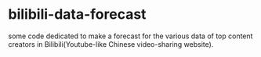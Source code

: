 # bilibili-data-forecast
some code dedicated to make a forecast for the various data of top content creators in Bilibili(Youtube-like Chinese video-sharing website). 
